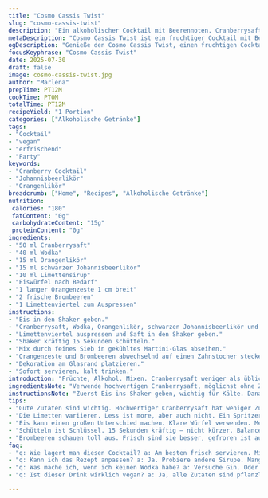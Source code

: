 ```yaml
---
title: "Cosmo Cassis Twist"
slug: "cosmo-cassis-twist"
description: "Ein alkoholischer Cocktail mit Beerennoten. Cranberrysaft reduziert. Wodka leicht variiert. Orangenschale und frische Beeren enthalten. Ersetzt durch schwarzen Johannisbeerlikör und Limettensirup für mehr Tiefe. Eiswürfel sorgen für Abkühlung. Einfach zu shaken und elegant zu servieren. Glasrand dekoriert mit einer Stückelung von Zitrus und Früchten. Kurzzeitige Zubereitung, kein Kochen nötig. Erfrischend, fruchtig. Ohne Milchprodukte, Nüsse, Eier oder Gluten. Für vegane Ernährung geeignet."
metaDescription: "Cosmo Cassis Twist ist ein fruchtiger Cocktail mit Beerennoten. Schnelle Zubereitung, erfrischend und vegan. Ideal für jeden Anlass."
ogDescription: "Genieße den Cosmo Cassis Twist, einen fruchtigen Cocktail. Erfrischende Aromen, einfach zuzubereiten, perfekt für deine nächste Feier."
focusKeyphrase: "Cosmo Cassis Twist"
date: 2025-07-30
draft: false
image: cosmo-cassis-twist.jpg
author: "Marlena"
prepTime: PT12M
cookTime: PT0M
totalTime: PT12M
recipeYield: "1 Portion"
categories: ["Alkoholische Getränke"]
tags:
- "Cocktail"
- "vegan"
- "erfrischend"
- "Party"
keywords:
- "Cranberry Cocktail"
- "Johannisbeerlikör"
- "Orangenlikör"
breadcrumb: ["Home", "Recipes", "Alkoholische Getränke"]
nutrition: 
 calories: "180"
 fatContent: "0g"
 carbohydrateContent: "15g"
 proteinContent: "0g"
ingredients:
- "50 ml Cranberrysaft"
- "40 ml Wodka"
- "15 ml Orangenlikör"
- "15 ml schwarzer Johannisbeerlikör"
- "10 ml Limettensirup"
- "Eiswürfel nach Bedarf"
- "1 langer Orangenzeste 1 cm breit"
- "2 frische Brombeeren"
- "1 Limettenviertel zum Auspressen"
instructions:
- "Eis in den Shaker geben."
- "Cranberrysaft, Wodka, Orangenlikör, schwarzen Johannisbeerlikör und Limettensirup hinzufügen."
- "Limettenviertel auspressen und Saft in den Shaker geben."
- "Shaker kräftig 15 Sekunden schütteln."
- "Mix durch feines Sieb in gekühltes Martini-Glas abseihen."
- "Orangenzeste und Brombeeren abwechselnd auf einen Zahnstocher stecken."
- "Dekoration am Glasrand platzieren."
- "Sofort servieren, kalt trinken."
introduction: "Früchte, Alkohol. Mixen. Cranberrysaft weniger als üblich, dafür mehr Wodka. Johannisbeerlikör bringt dunkle Fruchtigkeit. Limettensirup ersetzt frische Limette, etwas süßer. Eis wichtig, alles kühl. Shake energisch, 15 Sekunden. Glas vorher kühlen. Ziehe die Orangenzeste dünn, nicht zu dick. Frische Brombeeren süß, wild. Die Kombination bringt Farbe und Geschmack. Nicht vorsichtig sein. Mutig shaken. Kein Milch, keine Nüsse, keine Eier, glutenfrei. Ideal für Gäste mit Allergien. Minimal Zutaten, maximal Wirkung. Benutze Zahnstocher für Deko, nicht nur optisch, auch lecker. Einfach, schnell, elegant. Immer frisch und kühl servieren. Direkt am Rand hängen lassen. Sofort servieren. Trinkbereit, klar, farbenfroh."
ingredientsNote: "Verwende hochwertigen Cranberrysaft, möglichst ohne Zuckerzusatz, um die Balance nicht zu stören. Wodka sollte neutral und sauber im Geschmack sein, kein billiger. Schwarzer Johannisbeerlikör ersetzt klassische Cassiscreme, intensiver, dunkler, leicht herb. Orangenlikör ruhig ein kleiner Spritzer mehr, bringt Tiefe. Limettensirup süßt und sauert, ersetzt frische Limette und sorgt für beständige Säure. Orangenzesten schälen mit Sparschäler, ein 1 cm Streifen reicht. Frische Brombeeren für Farbe und Aroma, gefroren geht notfalls. Eis aus klarem Wasser für beste Kühlung. Zutaten am besten genau abwiegen, nicht schätzen. Jedes Element bringt eigene Note, das Zusammenspiel zählt. Ohne Milch, Eier, Nüsse ergibt vegane Zubereitung. Schneller Cocktail, perfekt für spontane Gäste. Keine Glukose oder andere Zusatzstoffe notwendig."
instructionsNote: "Zuerst Eis ins Shaker geben, wichtig für Kälte. Danach alle Flüssigkeiten einfüllen, Limettensirup als letztes wegen Süße. Limette direkt auspressen ins Glas, keine Stückchen in die Mischung. Kräftig schütteln mindestens 15 Sekunden, nicht zu kurz. Abseihen durch feines Sieb vermeidet Eisstücke im Glas. Glas vorher kühlen, sonst verwässert der Cocktail schneller. Zesten vorsichtig rollen, bevor auf Zahnstocher spießen, bringt Duft. Brombeeren abwechselnd dazu, nicht zu viele, sonst fällt alles runter. Zahnstocher auf Glasrand hängen oder sanft hineingeben. Sofort servieren, nicht warten. Bereits gemixte Cocktails verlieren Aroma und Farbe schnell. Eventuell Glas mit Eiswürfeln vorkühlen. Nicht zu viele Eiswürfel ins Glas geben, verhagelt sonst den Geschmack. Experimentiere mit Limettensirup, Menge variieren für unterschiedliche Säuregrade. Hochwertige Zutaten merken sich im Geschmack. Kein Umrühren nach Einschenken, Drink langsam genießen."
tips:
- "Gute Zutaten sind wichtig. Hochwertiger Cranberrysaft hat weniger Zucker. Denke an den Geschmack. Wodka soll klar sein. Keine Schnäppchen hier."
- "Die Limetten variieren. Less ist more, aber auch nicht. Ein Spritzer Limettensirup reicht. Achtest du mal auf den Unterschied? Süß und sauer kommen gut."
- "Eis kann einen großen Unterschied machen. Klare Würfel verwenden. Mehr Kühlung, weniger Verdünnung. Vorher Glas kühlen. Mixe nicht zu lange. Die Eiswürfel schmelzen schnell."
- "Schütteln ist Schlüssel. 15 Sekunden kräftig – nicht kürzer. Balance wichtig. Zesten schälen, aber nicht zu dick. Wichtig für Aroma und Aussehen. Besser mit einem Sparschäler."
- "Brombeeren schauen toll aus. Frisch sind sie besser, gefroren ist auch möglich. Kombiniere mit Orangenzesten. Für zusätzlichen Geschmack und Aussehen am Glasrand."
faq:
- "q: Wie lagert man diesen Cocktail? a: Am besten frisch servieren. Mixe nur, was du trinkst. Vorbereiten kann unmöglich die Aromen retten. Gar nicht lange stehen lassen."
- "q: Kann ich das Rezept anpassen? a: Ja. Probiere andere Sirupe. Mango vielleicht oder Himbeere. Wirfe was zusammen. Sei mutig bei den Früchten."
- "q: Was mache ich, wenn ich keinen Wodka habe? a: Versuche Gin. Oder umgekehrt. Mach's kreativ. Unterschiedliche Spirituosen bringen verschiedene Geschmäcker."
- "q: Ist dieser Drink wirklich vegan? a: Ja, alle Zutaten sind pflanzlich. Keine Milch, keine Eier, keine tierischen Produkte. Einfach prüfen bei Eingekauften. Sicherheit geht vor."

---
```

